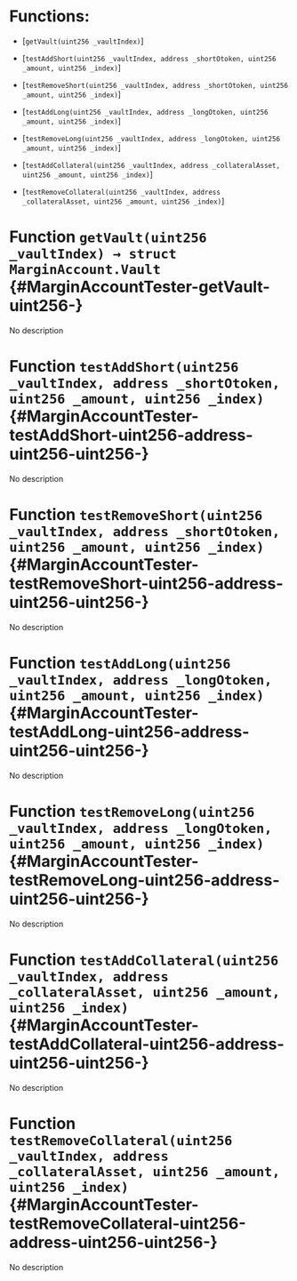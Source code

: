 # Functions:

- [`getVault(uint256 _vaultIndex)`]

- [`testAddShort(uint256 _vaultIndex, address _shortOtoken, uint256 _amount, uint256 _index)`]

- [`testRemoveShort(uint256 _vaultIndex, address _shortOtoken, uint256 _amount, uint256 _index)`]

- [`testAddLong(uint256 _vaultIndex, address _longOtoken, uint256 _amount, uint256 _index)`]

- [`testRemoveLong(uint256 _vaultIndex, address _longOtoken, uint256 _amount, uint256 _index)`]

- [`testAddCollateral(uint256 _vaultIndex, address _collateralAsset, uint256 _amount, uint256 _index)`]

- [`testRemoveCollateral(uint256 _vaultIndex, address _collateralAsset, uint256 _amount, uint256 _index)`]

# Function `getVault(uint256 _vaultIndex) → struct MarginAccount.Vault` {#MarginAccountTester-getVault-uint256-}

No description

# Function `testAddShort(uint256 _vaultIndex, address _shortOtoken, uint256 _amount, uint256 _index)` {#MarginAccountTester-testAddShort-uint256-address-uint256-uint256-}

No description

# Function `testRemoveShort(uint256 _vaultIndex, address _shortOtoken, uint256 _amount, uint256 _index)` {#MarginAccountTester-testRemoveShort-uint256-address-uint256-uint256-}

No description

# Function `testAddLong(uint256 _vaultIndex, address _longOtoken, uint256 _amount, uint256 _index)` {#MarginAccountTester-testAddLong-uint256-address-uint256-uint256-}

No description

# Function `testRemoveLong(uint256 _vaultIndex, address _longOtoken, uint256 _amount, uint256 _index)` {#MarginAccountTester-testRemoveLong-uint256-address-uint256-uint256-}

No description

# Function `testAddCollateral(uint256 _vaultIndex, address _collateralAsset, uint256 _amount, uint256 _index)` {#MarginAccountTester-testAddCollateral-uint256-address-uint256-uint256-}

No description

# Function `testRemoveCollateral(uint256 _vaultIndex, address _collateralAsset, uint256 _amount, uint256 _index)` {#MarginAccountTester-testRemoveCollateral-uint256-address-uint256-uint256-}

No description
